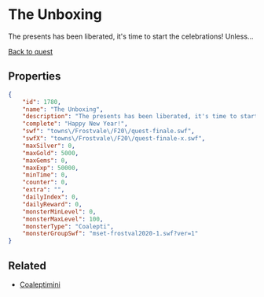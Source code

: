 # The Unboxing

The presents has been liberated, it's time to start the celebrations! Unless...

[Back to quest](../quests.md)

## Properties

```json
{
    "id": 1780,
    "name": "The Unboxing",
    "description": "The presents has been liberated, it's time to start the celebrations! Unless...",
    "complete": "Happy New Year!",
    "swf": "towns\/Frostvale\/F20\/quest-finale.swf",
    "swfX": "towns\/Frostvale\/F20\/quest-finale-x.swf",
    "maxSilver": 0,
    "maxGold": 5000,
    "maxGems": 0,
    "maxExp": 50000,
    "minTime": 0,
    "counter": 0,
    "extra": "",
    "dailyIndex": 0,
    "dailyReward": 0,
    "monsterMinLevel": 0,
    "monsterMaxLevel": 100,
    "monsterType": "Coalepti",
    "monsterGroupSwf": "mset-frostval2020-1.swf?ver=1"
}
```

## Related

- [Coaleptimini](../items/20092-coaleptimini.md)

